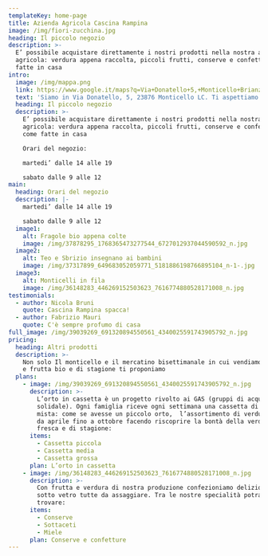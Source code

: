 ```yaml
---
templateKey: home-page
title: Azienda Agricola Cascina Rampina
image: /img/fiori-zucchina.jpg
heading: Il piccolo negozio
description: >-
  E’ possibile acquistare direttamente i nostri prodotti nella nostra azienda
  agricola: verdura appena raccolta, piccoli frutti, conserve e confetture come
  fatte in casa
intro:
  image: /img/mappa.png
  link: https://www.google.it/maps?q=Via+Donatello+5,+Monticello+Brianza+LC&hl=it&ll=45.712413,9.30748&spn=0.009409,0.01929&sll=45.713282,9.307458&sspn=0.009409,0.01929&vpsrc=0&hnear=Via+Donatello,+5,+23876+Monticello+Brianza+Lecco,+Lombardia&t=h&z=16
  text: 'Siamo in Via Donatello, 5, 23876 Monticello LC. Ti aspettiamo!'
  heading: Il piccolo negozio
  description: >-
    E’ possibile acquistare direttamente i nostri prodotti nella nostra azienda
    agricola: verdura appena raccolta, piccoli frutti, conserve e confetture
    come fatte in casa

    Orari del negozio:

    martedi’ dalle 14 alle 19

    sabato dalle 9 alle 12
main:
  heading: Orari del negozio
  description: |-
    martedi’ dalle 14 alle 19

    sabato dalle 9 alle 12
  image1:
    alt: Fragole bio appena colte
    image: /img/37878295_1768365473277544_6727012937044590592_n.jpg
  image2:
    alt: Teo e Sbrizio insegnano ai bambini
    image: /img/37317899_649683052059771_5181886198766895104_n-1-.jpg
  image3:
    alt: Monticelli in fila
    image: /img/36148283_446269152503623_7616774880528171008_n.jpg
testimonials:
  - author: Nicola Bruni
    quote: Cascina Rampina spacca!
  - author: Fabrizio Mauri
    quote: C'è sempre profumo di casa
full_image: /img/39039269_691320894550561_4340025591743905792_n.jpg
pricing:
  heading: Altri prodotti
  description: >-
    Non solo Il monticello e il mercatino bisettimanale in cui vendiamo verdura
    e frutta bio e di stagione ti proponiamo
  plans:
    - image: /img/39039269_691320894550561_4340025591743905792_n.jpg
      description: >-
        L’orto in cassetta è un progetto rivolto ai GAS (gruppi di acquisto
        solidale). Ogni famiglia riceve ogni settimana una cassetta di verdura
        mista: come se avesse un piccolo orto,  l’assortimento di verdure cambia
        da aprile fino a ottobre facendo riscoprire la bontà della verdura
        fresca e di stagione:
      items:
        - Cassetta piccola
        - Cassetta media
        - Cassetta grossa
      plan: L’orto in cassetta
    - image: /img/36148283_446269152503623_7616774880528171008_n.jpg
      description: >-
        Con frutta e verdura di nostra produzione confezioniamo deliziose bontà
        sotto vetro tutte da assaggiare. Tra le nostre specialità potrai
        trovare:
      items:
        - Conserve
        - Sottaceti
        - Miele
      plan: Conserve e confetture
---
```


